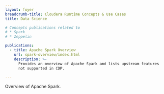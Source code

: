 ```yaml
---
layout: foyer
breadcrumb-title: Cloudera Runtime Concepts & Use Cases
title: Data Science

# Concepts publications related to
# * Spark
# * Zeppelin

publications:
  - title: Apache Spark Overview
    url: spark-overview/index.html
    description: >-
      Provides an overview of Apache Spark and lists upstream features that are
      not supported in CDP.

---
```


Overview of Apache Spark.
